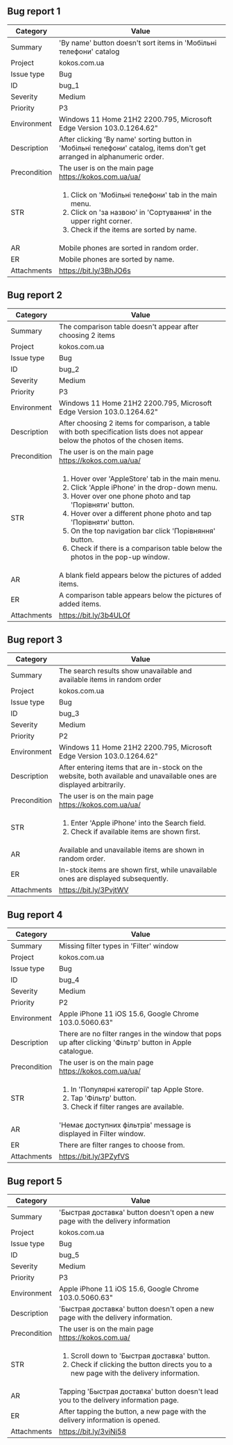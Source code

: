 ## Bug report	1

Category | Value
--- | --- 
Summary	|'By name' button doesn't sort items in 'Мобільні телефони' catalog
Project	 | kokos.com.ua
Issue type | Bug
ID |	bug_1
Severity | Medium
Priority |	P3
Environment |	Windows 11 Home 21H2 2200.795, Microsoft Edge Version 103.0.1264.62"
Description	 | After clicking 'By name' sorting button in 'Мобільні телефони' catalog, items don't get arranged in alphanumeric order.
Precondition |	The user is on the main page https://kokos.com.ua/ua/
STR |	<ol><li>Click on 'Мобільні телефони' tab in the main menu.</li><li>Click on 'за назвою' in 'Сортування' in the upper right corner.</li><li>Check if the items are sorted by name.</li></ol>
AR	 | Mobile phones are sorted in random order.
ER	 | Mobile phones are sorted by name.
Attachments	 | https://bit.ly/3BhJO6s

## Bug report 2

Category |  Value
--- | --- 
Summary |	The comparison table doesn't appear after choosing 2 items
Project |	kokos.com.ua
Issue type |	Bug
ID |	bug_2
Severity |	Medium
Priority |	P3
Environment |	Windows 11 Home 21H2 2200.795, Microsoft Edge Version 103.0.1264.62"
Description |	After choosing 2 items for comparison, a table with both specification lists does not appear below the photos of the chosen items.
Precondition |	The user is on the main page https://kokos.com.ua/ua/
STR |	<ol><li>Hover over 'AppleStore' tab in the main menu.</li><li>Click 'Apple iPhone' in the drop-down menu. </li><li>Hover over one phone photo and tap 'Порівняти' button. </li><li>Hover over a different phone photo and tap 'Порівняти' button. </li><li>On the top navigation bar click 'Порівняння' button. </li><li>Check if there is a comparison table below the photos in the pop-up window.</li></ol>
AR | A blank field appears below the pictures of added items.
ER | A comparison table appears below the pictures of added items.
Attachments |	https://bit.ly/3b4ULOf

## Bug report 3

Category |  Value
--- | --- 	
Summary |	The search results show unavailable and available items in random order
Project |	kokos.com.ua
Issue type |	Bug
ID |	bug_3
Severity |	Medium
Priority |	P2
Environment |	Windows 11 Home 21H2 2200.795, Microsoft Edge Version 103.0.1264.62"
Description	 | After entering items that are in-stock on the website, both available and unavailable ones are displayed arbitrarily. 
Precondition  |	The user is on the main page https://kokos.com.ua/ua/
STR |	<ol>    <li>Enter 'Apple iPhone' into the Search field.</li><li>Check if available items are shown first.</li></ol>
AR |	Available and unavailable items are shown in random order.
ER |	In-stock items are shown first, while unavailable ones are displayed subsequently.
Attachments |	https://bit.ly/3PvjtWV

## Bug report 4

Category |  Value
--- | ---
Summary |	Missing filter types in 'Filter' window
Project |	kokos.com.ua
Issue type |	Bug
ID |	bug_4
Severity |	Medium
Priority |	P2
Environment |	Apple iPhone 11 iOS 15.6, Google Chrome 103.0.5060.63"
Description | There are no filter ranges in the window that pops up after clicking 'Фільтр' button in Apple catalogue.
Precondition |	The user is on the main page https://kokos.com.ua/ua/
STR	 | <ol><li>In 'Популярні категорії' tap Apple Store.</li>    <li>Tap 'Фільтр' button.</li>    <li>Check if filter ranges are available.</li></ol>
AR | 'Немає доступних фільтрів' message is displayed in Filter window.
ER |There are filter ranges to choose from.
Attachments |	https://bit.ly/3PZyfVS

## Bug report 5

Category |  Value
--- | ---
Summary |	'Быстрая доставка' button doesn't open a new page with the delivery information
Project |	kokos.com.ua
Issue type |	Bug
ID |	bug_5
Severity |	Medium
Priority |	P3
Environment |	Apple iPhone 11 iOS 15.6, Google Chrome 103.0.5060.63"
Description | 'Быстрая доставка' button doesn't open a new page with the delivery information.
Precondition |	The user is on the main page https://kokos.com.ua/
STR	 | <ol>    <li>Scroll down to 'Быстрая доставка' button.</li>    <li>Check if clicking the button directs you to a new page with the delivery information.</li></ol>
AR	 | Tapping 'Быстрая доставка' button doesn't lead you to the delivery information page.
ER	 | After tapping the button, a new page with the delivery information is opened.
Attachments | https://bit.ly/3viNi58
